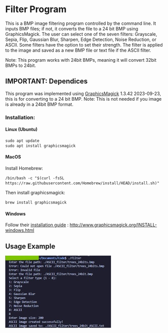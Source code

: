 # Filter Program
This is a BMP image filtering program controlled by the command line. It inputs BMP files; if not, it converts the file to a 24 bit BMP using GraphicsMagick. The user can select one of the seven filters: Grayscale, Sepia, Flip, Gaussian Blur, Sharpen, Edge Detection, Noise Reduction, or ASCII. Some filters have the option to set their strength. The filter is applied to the image and saved as a new BMP file or text file if the ASCII filter.

Note: This program works with 24bit BMPs, meaning it will convert 32bit BMPs to 24bit.

## IMPORTANT: Dependices
This program was implemented using [GraphicsMagick](http://www.graphicsmagick.org/index.html) 1.3.42 2023-09-23, this is for converting to a 24 bit BMP. Note: This is not needed if you image is already in a 24bit BMP format. 
### Installation:
#### Linux (Ubuntu)
    sudo apt update
    sudo apt install graphicsmagick
#### MacOS
Install Homebrew:

    /bin/bash -c "$(curl -fsSL https://raw.githubusercontent.com/Homebrew/install/HEAD/install.sh)"
    
Then install graphicsmagick:

    brew install graphicsmagick
#### Windows
Follow their [installation guide](http://www.graphicsmagick.org/INSTALL-windows.html)
: http://www.graphicsmagick.org/INSTALL-windows.html

## Usage Example
![alt text](Picture1.jpg)
